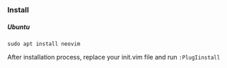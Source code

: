 ### Install

##### Ubuntu
```
sudo apt install neovim
```

After installation process, replace your init.vim file and run `:PlugIinstall`
